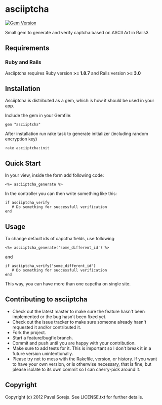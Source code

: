 asciiptcha
==========

[![Gem Version](https://badge.fury.io/rb/asciiptcha.png)](http://badge.fury.io/rb/asciiptcha)

Small gem to generate and verify captcha based on ASCII Art in Rails3

Requirements
------------

### Ruby and Rails

Asciiptcha requires Ruby version **>= 1.8.7** and Rails version **>= 3.0**

Installation
------------

Asciiptcha is distributed as a gem, which is how it should be used in your app.

Include the gem in your Gemfile:

    gem "asciiptcha"

After installation run rake task to generate initializer (including random encryption key)

    rake asciiptcha:init

Quick Start
-----------

In your view, inside the form add following code: 

    <%= asciiptcha_generate %>

In the controller you can then write something like this:

    if asciiptcha_verify
       # Do something for successfull verification
    end

Usage
-----
   
To change default ids of capctha fields, use following:

    <%= asciiptcha_generate('some_different_id') %>

and

    if asciiptcha_verify('some_different_id')
       # Do something for successfull verification
    end

This way, you can have more than one capctha on single site.
    

Contributing to asciiptcha
-----
 
* Check out the latest master to make sure the feature hasn't been implemented or the bug hasn't been fixed yet.
* Check out the issue tracker to make sure someone already hasn't requested it and/or contributed it.
* Fork the project.
* Start a feature/bugfix branch.
* Commit and push until you are happy with your contribution.
* Make sure to add tests for it. This is important so I don't break it in a future version unintentionally.
* Please try not to mess with the Rakefile, version, or history. If you want to have your own version, or is otherwise necessary, that is fine, but please isolate to its own commit so I can cherry-pick around it.

Copyright
-----

Copyright (c) 2012 Pavel Sorejs. See LICENSE.txt for
further details.

